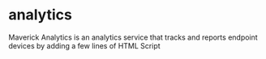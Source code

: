 # analytics

Maverick Analytics is an analytics service that tracks and reports endpoint devices by adding a few lines of HTML Script
